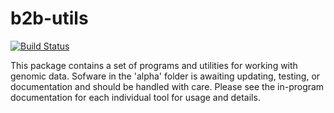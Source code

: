 b2b-utils
=======================================================

[![Build Status](https://travis-ci.org/jvolkening/b2b_utils.svg?branch=master)](https://travis-ci.org/jvolkening/b2b_utils)

This package contains a set of programs and utilities for working with genomic
data. Sofware in the 'alpha' folder is awaiting updating, testing, or
documentation and should be handled with care. Please see the in-program
documentation for each individual tool for usage and details.
